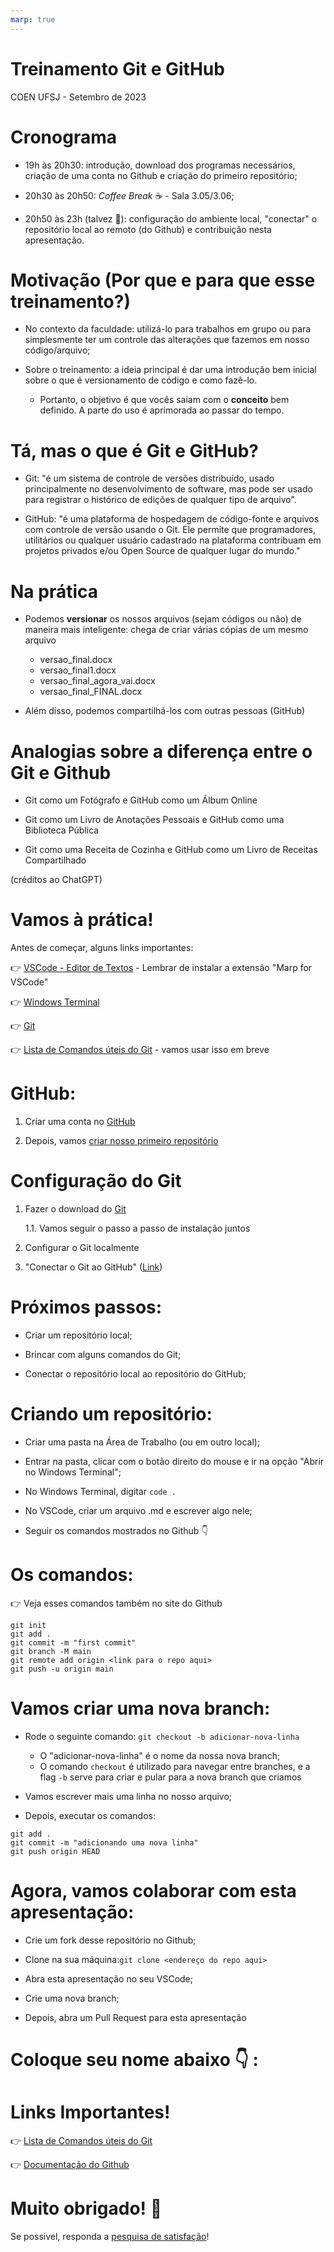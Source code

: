 ```yaml
---
marp: true
---
```


<!--
theme: gaia
class:
 - invert
headingDivider: 2 
paginate: true
-->

<!--
_class:
 - lead
 - invert
-->

# Treinamento Git e GitHub

COEN UFSJ - Setembro de 2023

# Cronograma

- 19h às 20h30: introdução, download dos programas necessários, criação de uma conta no Github e criação do primeiro repositório;

- 20h30 às 20h50: _Coffee Break_ :coffee: - Sala 3.05/3.06;

- 20h50 às 23h (talvez :thinking:): configuração do ambiente local, "conectar" o repositório local ao remoto (do Github) e contribuição nesta apresentação.

# Motivação (Por que e para que esse treinamento?)

- No contexto da faculdade: utilizá-lo para trabalhos em grupo ou para simplesmente ter um controle das alterações que fazemos em nosso código/arquivo;

- Sobre o treinamento: a ideia principal é dar uma introdução bem inicial sobre o que é versionamento de código e como fazê-lo.

    - Portanto, o objetivo é que vocês saiam com o **conceito** bem definido. A parte do uso é aprimorada ao passar do tempo.

# Tá, mas o que é Git e GitHub?

- Git: "é um sistema de controle de versões distribuído, usado principalmente no desenvolvimento de software, mas pode ser usado para registrar o histórico de edições de qualquer tipo de arquivo".  

- GitHub: "é uma plataforma de hospedagem de código-fonte e arquivos com controle de versão usando o Git. Ele permite que programadores, utilitários ou qualquer usuário cadastrado na plataforma contribuam em projetos privados e/ou Open Source de qualquer lugar do mundo."

# Na prática

- Podemos **versionar** os nossos arquivos (sejam códigos ou não) de maneira mais inteligente: chega de criar várias cópias de um mesmo arquivo

    - versao_final.docx
    - versao_final1.docx
    - versao_final_agora_vai.docx
    - versao_final_FINAL.docx

- Além disso, podemos compartilhá-los com outras pessoas (GitHub)

# Analogias sobre a diferença entre o Git e Github

- Git como um Fotógrafo e GitHub como um Álbum Online

- Git como um Livro de Anotações Pessoais e GitHub como uma Biblioteca Pública

- Git como uma Receita de Cozinha e GitHub como um Livro de Receitas Compartilhado

(créditos ao ChatGPT)

# Vamos à prática!

Antes de começar, alguns links importantes:

:point_right: [VSCode - Editor de Textos](https://code.visualstudio.com/download) - Lembrar de instalar a extensão "Marp for VSCode"

:point_right: [Windows Terminal](https://apps.microsoft.com/store/detail/windows-terminal/9N0DX20HK701?hl=pt-br&gl=br&icid=CNavAppsWindowsApps)

:point_right: [Git](https://git-scm.com/download/win)

:point_right: [Lista de Comandos úteis do Git](https://gist.github.com/leocomelli/2545add34e4fec21ec16) - vamos usar isso em breve

# GitHub:

1. Criar uma conta no [GitHub](https://github.com/)

2. Depois, vamos [criar nosso primeiro repositório](https://docs.github.com/pt/get-started/quickstart/hello-world)

# Configuração do Git

1. Fazer o download do [Git](https://git-scm.com/download/win)

    1.1. Vamos seguir o passo a passo de instalação juntos

2. Configurar o Git localmente

3. "Conectar o Git ao GitHub" ([Link](https://docs.github.com/pt/get-started/quickstart/set-up-git))

# Próximos passos:

- Criar um repositório local;

- Brincar com alguns comandos do Git;

- Conectar o repositório local ao repositório do GitHub;

# Criando um repositório:

- Criar uma pasta na Área de Trabalho (ou em outro local);

- Entrar na pasta, clicar com o botão direito do mouse e ir na opção "Abrir no Windows Terminal";

- No Windows Terminal, digitar `code .`

- No VSCode, criar um arquivo .md e escrever algo nele;

- Seguir os comandos mostrados no Github :point_down:

# Os comandos:

:point_right: Veja esses comandos também no site do Github

```
git init
git add .
git commit -m "first commit"
git branch -M main
git remote add origin <link para o repo aqui>
git push -u origin main
```

# Vamos criar uma nova branch:

- Rode o seguinte comando: `git checkout -b adicionar-nova-linha`
    - O "adicionar-nova-linha" é o nome da nossa nova branch;
    - O comando `checkout` é utilizado para navegar entre branches, e a flag `-b` serve para criar e pular para a nova branch que criamos

- Vamos escrever mais uma linha no nosso arquivo;

- Depois, executar os comandos:

```
git add .
git commit -m "adicionando uma nova linha"
git push origin HEAD
```

# Agora, vamos colaborar com esta apresentação:

- Crie um fork desse repositório no Github;

- Clone na sua máquina:`git clone <endereço do repo aqui>`

- Abra esta apresentação no seu VSCode;

- Crie uma nova branch;

- Depois, abra um Pull Request para esta apresentação

# Coloque seu nome abaixo :point_down: :


# Links Importantes!

:point_right: [Lista de Comandos úteis do Git](https://gist.github.com/leocomelli/2545add34e4fec21ec16) 

:point_right: [Documentação do Github](https://docs.github.com/pt)

# Muito obrigado! :handshake:
Se possível, responda a [pesquisa de satisfação](https://forms.gle/Ti9tUEHb67fhYTNc7)!
<!--
_class:
 - lead
 - invert
-->
